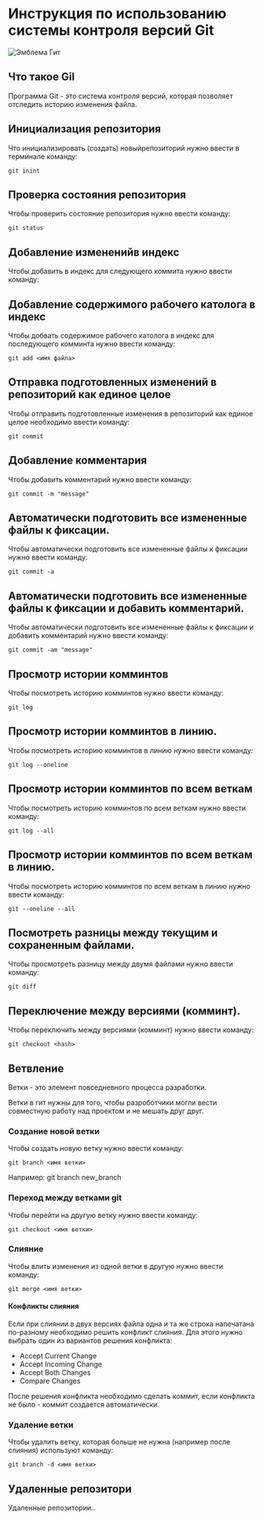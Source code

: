 # **Инструкция по использованию системы контроля версий Git**

![Эмблема Гит](git.jpg)

## Что такое Gil

Программа Git - это система контроля версий, которая позволяет отследить историю  изменения файла.

## Инициализация репозитория

Что инициализировать (создать) новыйрепозиторий нужно ввести в терминале команду:

    git inint

## Проверка состояния репозитория

Чтобы проверить состояние репозитория нужно ввести команду:

    git status
    
## Добавление измененийв индекс

Чтобы добавить в индекс для следующего коммита нужно ввести команду:

## Добавление содержимого рабочего католога в индекс

Чтобы добвать содержимое рабочего католога в индекс для последующего комминта нужно ввести команду:

    git add <имя файла>

## Отправка подготовленных изменений в репозиторий как единое целое

Чтобы отправить подготовленные изменения в репозиторий как единое целое необходимо ввести команду:
    
    git commit

## Добавление комментария

Чтобы добавить комментарий нужно ввести команду:

    git commit -m "message"

## Автоматически подготовить все измененные файлы к фиксации.

Чтобы автоматически подготовить все измененные файлы к фиксации нужно ввести команду:

    git commit -a

## Автоматически подготовить все измененные файлы к фиксации и добавить комментарий.

Чтобы автоматически подготовить все измененные файлы к фиксации и добавить комментарий нужно ввести команду:

    git commit -am "message"
    
## Просмотр истории комминтов

Чтобы посмотреть историю комминтов нужно ввести команду:

    git log

## Просмотр истории комминтов в линию.

Чтобы посмотреть историю комминтов в линию нужно ввести команду:

    git log --oneline

## Просмотр истории комминтов по всем веткам

Чтобы посмотреть историю комминтов по всем веткам нужно ввести команду:

    git log --all

## Просмотр истории комминтов по всем веткам в линию.

Чтобы посмотреть историю комминтов по всем веткам в линию нужно ввести команду:

    git --oneline --all

## Посмотреть разницы между текущим и сохраненным файлами.

Чтобы просмотреть разницу между двумя файлами нужно ввести команду:

    git diff

## Переключение между версиями (комминт).

Чтобы переключить между версиями (комминт) нужно ввести команду:

    git checkout <hash>

## Ветвление

Ветки - это элемент повседневного процесса разработки.

Ветки в гит нужны для того, чтобы разроботчики могли вести совместную работу над проектом и не мешать друг друг.

### Создание новой ветки

Чтобы создать новую ветку нужно ввести команду:

    git branch <имя ветки>

Например: git branch new_branch

### Переход между ветками git

Чтобы перейти на другую ветку нужно ввести команду:

    git checkout <имя ветки>

### Слияние

Чтобы влить изменения из одной ветки в другую нужно ввести команду:

    git merge <имя ветки>

#### Конфликты слияния

Если при слиянии в двух версиях файла одна и та же строка напечатана по-разному необходимо решить конфликт слияния. Для этого нужно выбрать один из вариантов решения конфликта:

- Accept Current Change
- Accept Incoming Change
- Accept Both Changes
- Compare Changes

После решения конфликта необходимо сделать коммит, если конфликта не было - коммит создается автоматически.

### Удаление ветки

Чтобы удалить ветку, которая больше не нужна (например после слияния) используют команду:

    git branch -d <имя ветки>
    
## Удаленные репозитори

Удаленные репозитории..